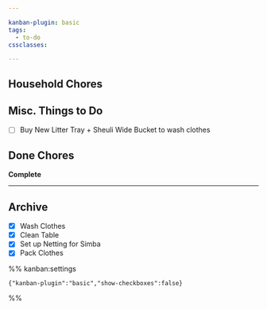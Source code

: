 ```yaml
---

kanban-plugin: basic
tags:
  - to-do
cssclasses: 

---
```


## Household Chores



## Misc. Things to Do

- [ ] Buy New Litter Tray + Sheuli Wide Bucket to wash clothes


## Done Chores

**Complete**


***

## Archive

- [x] Wash Clothes
- [x] Clean Table
- [x] Set up Netting for Simba
- [x] Pack Clothes

%% kanban:settings
```
{"kanban-plugin":"basic","show-checkboxes":false}
```
%%